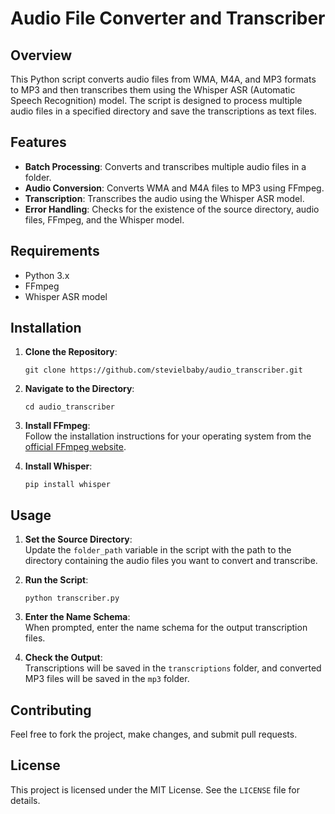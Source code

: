 
# Audio File Converter and Transcriber

## Overview

This Python script converts audio files from WMA, M4A, and MP3 formats to MP3 and then transcribes them using the Whisper ASR (Automatic Speech Recognition) model. The script is designed to process multiple audio files in a specified directory and save the transcriptions as text files.

## Features

- **Batch Processing**: Converts and transcribes multiple audio files in a folder.
- **Audio Conversion**: Converts WMA and M4A files to MP3 using FFmpeg.
- **Transcription**: Transcribes the audio using the Whisper ASR model.
- **Error Handling**: Checks for the existence of the source directory, audio files, FFmpeg, and the Whisper model.

## Requirements

- Python 3.x
- FFmpeg
- Whisper ASR model

## Installation

1. **Clone the Repository**:  
   ```
   git clone https://github.com/stevielbaby/audio_transcriber.git
   ```

2. **Navigate to the Directory**:  
   ```
   cd audio_transcriber
   ```

3. **Install FFmpeg**:  
   Follow the installation instructions for your operating system from the [official FFmpeg website](https://ffmpeg.org/download.html).

4. **Install Whisper**:  
   ```
   pip install whisper
   ```

## Usage

1. **Set the Source Directory**:  
   Update the `folder_path` variable in the script with the path to the directory containing the audio files you want to convert and transcribe.

2. **Run the Script**:  
   ```
   python transcriber.py
   ```

3. **Enter the Name Schema**:  
   When prompted, enter the name schema for the output transcription files.

4. **Check the Output**:  
   Transcriptions will be saved in the `transcriptions` folder, and converted MP3 files will be saved in the `mp3` folder.

## Contributing

Feel free to fork the project, make changes, and submit pull requests.

## License

This project is licensed under the MIT License. See the `LICENSE` file for details.
